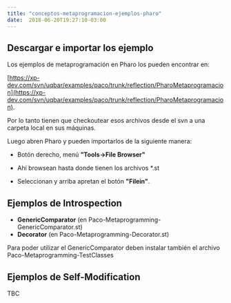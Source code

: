 ```yaml
---
title: "conceptos-metaprogramacion-ejemplos-pharo"
date:  2018-06-20T19:27:10-03:00
---
```



## Descargar e importar los ejemplo


Los ejemplos de metaprogramación en Pharo los pueden encontrar en:


 [https://xp-dev.com/svn/uqbar/examples/paco/trunk/reflection/PharoMetaprogramacion](https://xp-dev.com/svn/uqbar/examples/paco/trunk/reflection/PharoMetaprogramacion).


Por lo tanto tienen que checkoutear esos archivos desde el svn a una carpeta local en sus máquinas.


Luego abren Pharo y pueden importarlos de la siguiente manera:

* Botón derecho, menú **"Tools->File Browser"**

* Ahí browsean hasta donde tienen los archivos *.st
* Seleccionan y arriba apretan el botón **"Filein"**.

## Ejemplos de Introspection


* **GenericComparator** (en Paco-Metaprogramming-GenericComparator.st)
* **Decorator** (en Paco-Metaprogramming-Decorator.st)

Para poder utilizar el GenericComparator deben instalar también el archivo Paco-Metaprogramming-TestClasses
## Ejemplos de Self-Modification

TBC